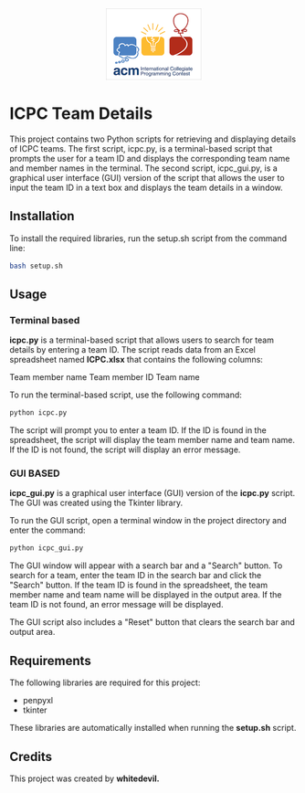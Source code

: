 <div align="center">
    <img src="https://github.com/whitedevil1710/ICPC-Team-Sercher/blob/main/icpc.png">
</div>

# ICPC Team Details 

This project contains two Python scripts for retrieving and displaying details of ICPC teams. The first script, icpc.py, is a terminal-based script that prompts the user for a team ID and displays the corresponding team name and member names in the terminal. The second script, icpc\_gui.py, is a graphical user interface (GUI) version of the script that allows the user to input the team ID in a text box and displays the team details in a window.

## Installation

To install the required libraries, run the setup.sh script from the command line:

```bash
bash setup.sh
```

## Usage
### Terminal based

**icpc.py** is a terminal-based script that allows users to search for team details by entering a team ID. The script reads data from an Excel spreadsheet named **ICPC.xlsx** that contains the following columns:

Team member name
Team member ID
Team name

To run the terminal-based script, use the following command:

```bash
python icpc.py
```

The script will prompt you to enter a team ID. If the ID is found in the spreadsheet, the script will display the team member name and team name. If the ID is not found, the script will display an error message.

### GUI BASED
**icpc_gui.py** is a graphical user interface (GUI) version of the **icpc.py** script. The GUI was created using the Tkinter library.

To run the GUI script, open a terminal window in the project directory and enter the command:

```bash
python icpc_gui.py
```
The GUI window will appear with a search bar and a "Search" button. To search for a team, enter the team ID in the search bar and click the "Search" button. If the team ID is found in the spreadsheet, the team member name and team name will be displayed in the output area. If the team ID is not found, an error message will be displayed.

The GUI script also includes a "Reset" button that clears the search bar and output area.

## Requirements

The following libraries are required for this project:

- penpyxl
- tkinter

These libraries are automatically installed when running the **setup.sh** script.

## Credits

This project was created by **whitedevil.**
